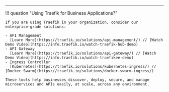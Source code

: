 ---

!!! question "Using Traefik for Business Applications?"

    If you are using Traefik in your organization, consider our enterprise-grade solutions:

    - API Management  
      [Learn More](https://traefik.io/solutions/api-management/) // [Watch Demo Video](https://info.traefik.io/watch-traefik-hub-demo)
    - API Gateway  
      [Learn More](https://traefik.io/solutions/api-gateway/) // [Watch Demo Video](https://info.traefik.io/watch-traefikee-demo)
    - Ingress Controller  
      [Kubernetes](https://traefik.io/solutions/kubernetes-ingress/) // [Docker Swarm](https://traefik.io/solutions/docker-swarm-ingress/)

    These tools help businesses discover, deploy, secure, and manage microservices and APIs easily, at scale, across any environment.
